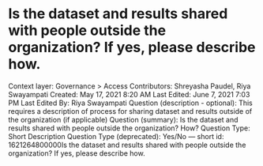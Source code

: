 # Is the dataset and results shared with people outside the organization? If yes, please describe how.

Context layer: Governance > Access
Contributors: Shreyasha Paudel, Riya Swayampati
Created: May 17, 2021 8:20 AM
Last Edited: June 7, 2021 7:03 PM
Last Edited By: Riya Swayampati
Question (description - optional): This requires a description of process for sharing dataset and results outside of the organization (if applicable)
Question (summary): Is the dataset and results shared with people outside the organization? How? 
Question Type: Short Description
Question Type (deprecated): Yes/No — short
id: 1621264800000Is the dataset and results shared with people outside the organization? If yes, please describe how.
